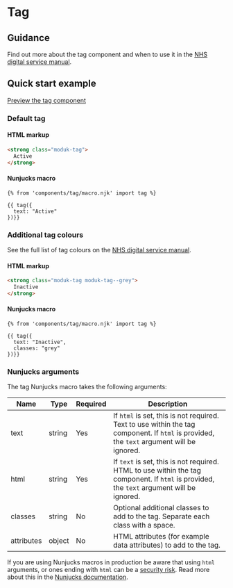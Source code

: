 # Tag

## Guidance

Find out more about the tag component and when to use it in the [NHS digital service manual](https://service-manual.nhs.uk/design-system/components/tag).

## Quick start example

[Preview the tag component](https://nhsuk.github.io/moduk-frontend/components/tag/index.html)

### Default tag

#### HTML markup

```html
<strong class="moduk-tag">
  Active
</strong>
```

#### Nunjucks macro

```
{% from 'components/tag/macro.njk' import tag %}

{{ tag({
  text: "Active"
})}}
```

### Additional tag colours

See the full list of tag colours on the [NHS digital service manual](https://service-manual.nhs.uk/design-system/components/tag).

#### HTML markup

```html
<strong class="moduk-tag moduk-tag--grey">
  Inactive
</strong>
```

#### Nunjucks macro

```
{% from 'components/tag/macro.njk' import tag %}

{{ tag({
  text: "Inactive",
  classes: "grey"
})}}
```

### Nunjucks arguments

The tag Nunjucks macro takes the following arguments:

| Name             | Type     | Required  | Description |
| -----------------|----------|-----------|-------------|
| text             | string   | Yes       | If `html` is set, this is not required. Text to use within the tag component. If `html` is provided, the `text` argument will be ignored. |
| html             | string   | Yes       | If `text` is set, this is not required. HTML to use within the tag component. If `html` is provided, the `text` argument will be ignored. |
| classes          | string   | No        | Optional additional classes to add to the tag. Separate each class with a space. |
| attributes         | object   | No        | HTML attributes (for example data attributes) to add to the tag. |

If you are using Nunjucks macros in production be aware that using `html` arguments, or ones ending with `html` can be a [security risk](https://developer.mozilla.org/en-US/docs/Glossary/Cross-site_scripting). Read more about this in the [Nunjucks documentation](https://mozilla.github.io/nunjucks/api.html#user-defined-templates-warning).
